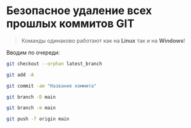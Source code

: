 # Безопасное удаление всех прошлых коммитов GIT

> Команды одинаково работают как на **Linux** так и на **Windows**!

Вводим по очереди:

```bash
git checkout --orphan latest_branch
```

```bash
git add -A
```

```bash
git commit -am "Название коммита"
```

```bash
git branch -D main
```

```bash
git branch -m main
```

```bash
git push -f origin main
```
